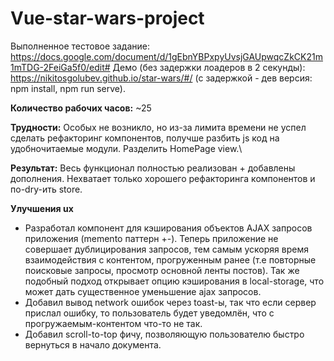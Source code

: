 # Vue-star-wars-project

Выполненное тестовое задание: https://docs.google.com/document/d/1gEbnYBPxpyUvsjGAUpwqcZkCK21m1mTDG-2FeiGa5f0/edit#
Демо (без задержки лоадеров в 2 секунды): https://nikitosgolubev.github.io/star-wars/#/
(с задержкой - дев версия: npm install, npm run serve).

**Количество рабочих часов:** ~25

**Трудности:** Особых не возникло, но из-за лимита времени не успел сделать рефакторинг компонентов, получше разбить js код на удобночитаемые модули. Разделить HomePage view.\

**Результат:** Весь функционал полностью реализован + добавлены дополнения. Нехватает только хорошего рефакторинга компонентов и по-dry-ить store.

**Улучшения ux**
- Разработал компонент для кэширования объектов AJAX запросов приложения (memento паттерн +-). Теперь приложение не совершает дублицирования запросов, тем самым ускоряя время взаимодействия с контентом, прогруженным ранее (т.е повторные поисковые запросы, просмотр основной ленты постов). Так же подобный подход открывает опцию кэширования в local-storage, что может дать существенное уменьшение ajax запросов.
- Добавил вывод network ошибок через toast-ы, так что если сервер прислал ошибку, то пользователь будет уведомлён, что с прогружаемым-контентом что-то не так.
- Добавил scroll-to-top фичу, позволяющую пользователю быстро вернуться в начало документа.
